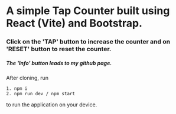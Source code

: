 # A simple Tap Counter built using React (Vite) and Bootstrap.

### Click on the 'TAP' button to increase the counter and on 'RESET' button to reset the counter.

##### The 'Info' button leads to my github page.

After cloning, run

```
1. npm i
2. npm run dev / npm start
```

to run the application on your device.
